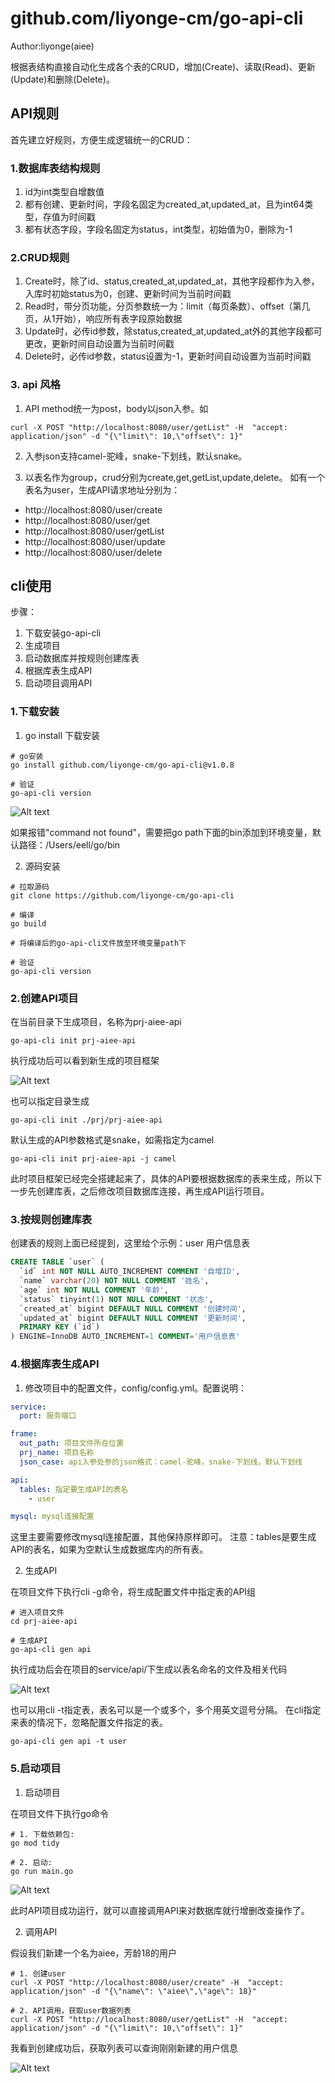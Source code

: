 # github.com/liyonge-cm/go-api-cli

Author:liyonge(aiee)

根据表结构直接自动化生成各个表的CRUD，增加(Create)、读取(Read)、更新(Update)和删除(Delete)。

## API规则
首先建立好规则，方便生成逻辑统一的CRUD：

### 1.数据库表结构规则
1. id为int类型自增数值
2. 都有创建、更新时间，字段名固定为created_at,updated_at，且为int64类型，存值为时间戳
3. 都有状态字段，字段名固定为status，int类型，初始值为0，删除为-1

### 2.CRUD规则
1. Create时，除了id、status,created_at,updated_at，其他字段都作为入参，入库时初始status为0，创建、更新时间为当前时间戳
2. Read时，带分页功能，分页参数统一为：limit（每页条数）、offset（第几页，从1开始），响应所有表字段原始数据
3. Update时，必传id参数，除status,created_at,updated_at外的其他字段都可更改，更新时间自动设置为当前时间戳
4. Delete时，必传id参数，status设置为-1，更新时间自动设置为当前时间戳

### 3. api 风格

1. API method统一为post，body以json入参。如
```shell
curl -X POST "http://localhost:8080/user/getList" -H  "accept: application/json" -d "{\"limit\": 10,\"offset\": 1}" 
```

2. 入参json支持camel-驼峰，snake-下划线，默认snake。

3. 以表名作为group，crud分别为create,get,getList,update,delete。
如有一个表名为user，生成API请求地址分别为：
- http://localhost:8080/user/create 
- http://localhost:8080/user/get 
- http://localhost:8080/user/getList 
- http://localhost:8080/user/update 
- http://localhost:8080/user/delete 


## cli使用

步骤：
1. 下载安装go-api-cli
2. 生成项目
3. 启动数据库并按规则创建库表
4. 根据库表生成API
5. 启动项目调用API

### 1.下载安装

1. go install 下载安装
```shell
# go安装
go install github.com/liyonge-cm/go-api-cli@v1.0.8

# 验证
go-api-cli version
```

![Alt text](images/version.png)

如果报错"command not found"，需要把go path下面的bin添加到环境变量，默认路径：/Users/eell/go/bin

2. 源码安装

```shell
# 拉取源码
git clone https://github.com/liyonge-cm/go-api-cli

# 编译
go build

# 将编译后的go-api-cli文件放至环境变量path下

# 验证
go-api-cli version
```

### 2.创建API项目

在当前目录下生成项目，名称为prj-aiee-api
```shell
go-api-cli init prj-aiee-api
```
执行成功后可以看到新生成的项目框架

![Alt text](images/init.png)

也可以指定目录生成
```shell
go-api-cli init ./prj/prj-aiee-api
```

默认生成的API参数格式是snake，如需指定为camel
```shell
go-api-cli init prj-aiee-api -j camel
```

此时项目框架已经完全搭建起来了，具体的API要根据数据库的表来生成，所以下一步先创建库表，之后修改项目数据库连接，再生成API运行项目。

### 3.按规则创建库表

创建表的规则上面已经提到，这里给个示例：user 用户信息表
```sql
CREATE TABLE `user` (
  `id` int NOT NULL AUTO_INCREMENT COMMENT '自增ID',
  `name` varchar(20) NOT NULL COMMENT '姓名',
  `age` int NOT NULL COMMENT '年龄',
  `status` tinyint(1) NOT NULL COMMENT '状态',
  `created_at` bigint DEFAULT NULL COMMENT '创建时间',
  `updated_at` bigint DEFAULT NULL COMMENT '更新时间',
  PRIMARY KEY (`id`)
) ENGINE=InnoDB AUTO_INCREMENT=1 COMMENT='用户信息表'
```

### 4.根据库表生成API

1. 修改项目中的配置文件，config/config.yml。配置说明：
```yml
service:
  port: 服务端口

frame:
  out_path: 项目文件所在位置
  prj_name: 项目名称
  json_case: api入参处参的json格式：camel-驼峰，snake-下划线，默认下划线

api:
  tables: 指定要生成API的表名
    - user 

mysql: mysql连接配置

```

这里主要需要修改mysql连接配置，其他保持原样即可。
注意：tables是要生成API的表名，如果为空默认生成数据库内的所有表。

2. 生成API

在项目文件下执行cli -g命令，将生成配置文件中指定表的API组
```shell
# 进入项目文件
cd prj-aiee-api

# 生成API
go-api-cli gen api
```

执行成功后会在项目的service/api/下生成以表名命名的文件及相关代码

![Alt text](images/genapi.png)

也可以用cli -t指定表，表名可以是一个或多个，多个用英文逗号分隔。
在cli指定来表的情况下，忽略配置文件指定的表。

```shell
go-api-cli gen api -t user
```

### 5.启动项目

1. 启动项目

在项目文件下执行go命令
```shell
# 1. 下载依赖包: 
go mod tidy

# 2. 启动: 
go run main.go

```

![Alt text](images/start.png)


此时API项目成功运行，就可以直接调用API来对数据库就行增删改查操作了。

2. 调用API

假设我们新建一个名为aiee，芳龄18的用户
```shell
# 1. 创建user
curl -X POST "http://localhost:8080/user/create" -H  "accept: application/json" -d "{\"name\": \"aiee\",\"age\": 18}" 

# 2. API调用，获取user数据列表
curl -X POST "http://localhost:8080/user/getList" -H  "accept: application/json" -d "{\"limit\": 10,\"offset\": 1}" 

```
我看到创建成功后，获取列表可以查询刚刚新建的用户信息

![Alt text](images/curl.png)

